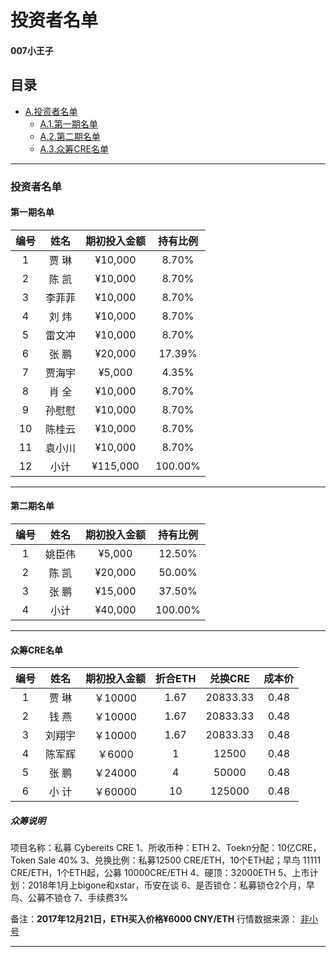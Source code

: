 # 投资者名单
#### 007小王子

## 目录

* [A.投资者名单](#投资者名单)
    * [A.1.第一期名单](#第一期名单)
    * [A.2.第二期名单](#第二期名单)
    * [A.3.众筹CRE名单](#众筹CRE名单)

  
-----

### 投资者名单

#### 第一期名单

编号|姓名|期初投入金额|	持有比例
:-:|:-:|:-:|:-:
1|贾  琳|¥10,000|8.70%
2|陈  凯|¥10,000|8.70%
3|李菲菲|¥10,000|8.70%
4|刘  炜|¥10,000|8.70%
5|雷文冲|¥10,000|8.70%
6|张  鹏|¥20,000|17.39%
7|贾海宇|¥5,000|4.35%
8|肖  全|¥10,000|8.70%
9|孙慰慰|¥10,000|8.70%
10|陈桂云|¥10,000|8.70%
11|袁小川|¥10,000|8.70%
12|小计|¥115,000|100.00%

-----

#### 第二期名单

编号|姓名|期初投入金额|	持有比例
:-:|:-:|:-:|:-:
1|姚臣伟|	¥5,000 |	12.50%
2|陈  凯|	¥20,000 |	50.00%
3|张  鹏|	¥15,000 |	37.50%
4|小计|	¥40,000 |	100.00%

-----

#### 众筹CRE名单

编号|姓名|期初投入金额|折合ETH|兑换CRE|成本价
:-:|:-:|:-:|:-:|:-:|:-:
1|贾  琳|￥10000|1.67|20833.33|0.48
2|钱  燕|￥10000|1.67|20833.33|0.48
3|刘翔宇|￥10000|1.67|20833.33|0.48
4|陈军辉|￥6000|1|12500|0.48
5|张  鹏|￥24000|4|50000|0.48
6|小  计|￥60000|10|125000|0.48


##### 众筹说明

项目名称：私募 Cybereits CRE 
1、所收币种：ETH
2、Toekn分配：10亿CRE，Token Sale 40%
3、兑换比例：私募12500 CRE/ETH，10个ETH起；早鸟 11111 CRE/ETH，1个ETH起，公募 10000CRE/ETH
4、硬顶：32000ETH
5、上市计划：2018年1月上bigone和xstar，币安在谈
6、是否锁仓：私募锁仓2个月，早鸟、公募不锁仓
7、手续费3%

备注：**2017年12月21日，ETH买入价格¥6000 CNY/ETH**
行情数据来源： [非小号](https://www.feixiaohao.com/currencies/cybereits/)


-----
